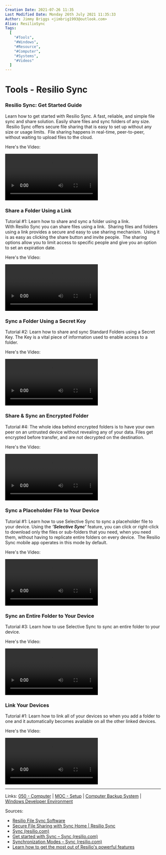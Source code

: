 ```yaml
---
Creation Date: 2021-07-26 11:35
Last Modified Date: Monday 26th July 2021 11:35:33
Author: Jimmy Briggs <jimbrig1993@outlook.com>
Alias: ResilioSync
Tags:
  [
    "#Tools",
    "#Windows",
    "#Resource",
    "#Computer",
    "#Systems",
    "#Videos"
  ]
---
```


# Tools - Resilio Sync

### Resilio Sync: Get Started Guide  

Learn how to get started with Resilio Sync. A fast, reliable, and simple file sync and share solution. Easily share files and sync folders of any size.  Resilio Sync offers secure file sharing that is easy to set up without any size or usage limits.  File sharing happens in real-time, peer-to-peer, without waiting to upload files to the cloud.

Here's the Video:

![](assets/Resilio-Sync-Getting-Started-Guide.mp4)

### Share a Folder Using a Link  

Tutorial #1: Learn how to share and sync a folder using a link.  
With Resilio Sync you can share files using a link.  Sharing files and folders using a link provides a secure and easy to use sharing mechanism.  Using it is as easy as clicking the share button and invite people.  The sharing options allow you to limit access to specific people and give you an option to set an expiration date.

Here's the Video:

![](assets/Share-a-folder-Using-a-Link.mp4)

### Sync a Folder Using a Secret Key  

Tutorial #2: Learn how to share and sync Standard Folders using a Secret Key. The Key is a vital piece of information used to enable access to a folder.

Here's the Video:

![](assets/Sync-Folder-with-Secret-Key.mp4)

### Share & Sync an Encrypted Folder  

Tutorial #4: The whole idea behind encrypted folders is to have your own peer on an untrusted device without revealing any of your data. Files get encrypted before transfer, and are not decrypted on the destination.

Here's the Video:

![](assets/Share-and-Sync-Encrypted-Folder.mp4)

### Sync a Placeholder File to Your Device  

Tutorial #1: Learn how to use Selective Sync to sync a placeholder file to your device. Using the **_‘Selective Sync’_** feature, you can click or right-click to download only the files or sub-folders that you need, when you need them, without having to replicate entire folders on every device.  The Resilio Sync mobile app operates in this mode by default.

Here's the Video:

![](assets/Sync-Placeholder-File.mp4)


### Sync an Entire Folder to Your Device  

Tutorial #3: Learn how to use Selective Sync to sync an entire folder to your device.

Here's the Video:

![](assets/Sync-Entire-Folder-to-Device.mp4)

### Link Your Devices  

Tutorial #1: Learn how to link all of your devices so when you add a folder to one and it automatically becomes available on all the other linked devices.

Here's the Video:

![](assets/Link-Devices.mp4)

***

Links: [050 - Computer](../1-Maps-of-Content/050%20-%20Computer.md) | [MOC - Setup](../1-Maps-of-Content/MOC%20-%20Setup.md) | [Computer Backup System](Computer%20Backup%20System.md) | [Windows Developer Environment](Windows%20Developer%20Environment.md)

Sources:
- [Resilio File Sync Software](https://www.resilio.com/)
- [Secure File Sharing with Sync Home | Resilio Sync](https://www.resilio.com/individuals/features/#sync-features)
- [Sync (resilio.com)](https://help.resilio.com/hc/en-us)
- [Get started with Sync – Sync (resilio.com)](https://help.resilio.com/hc/en-us/categories/200140177-Get-started-with-Sync)
- [Synchronization Modes – Sync (resilio.com)](https://help.resilio.com/hc/en-us/articles/205457775-Synchronization-Modes)
- [Learn how to get the most out of Resilio's powerful features](https://www.resilio.com/tech/sync-tutorials-and-howto/)


